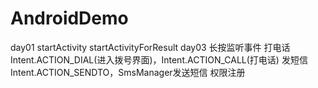 # AndroidDemo
day01
    startActivity
    startActivityForResult
day03
    长按监听事件
    打电话 Intent.ACTION_DIAL(进入拨号界面)，Intent.ACTION_CALL(打电话)
    发短信 Intent.ACTION_SENDTO，SmsManager发送短信
    权限注册
